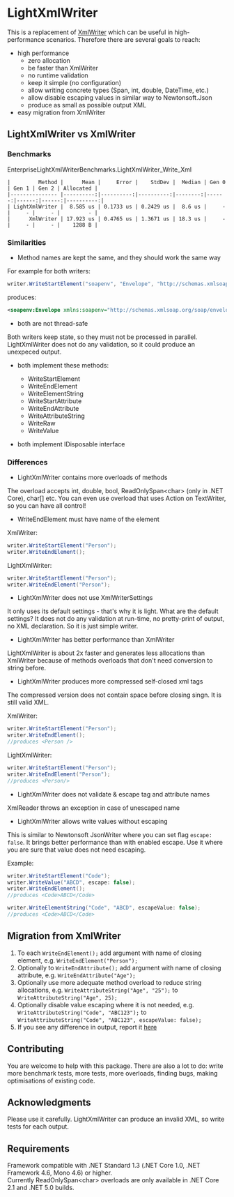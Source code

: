 # LightXmlWriter
This is a replacement of [XmlWriter](https://docs.microsoft.com/en-us/dotnet/api/system.xml.xmlwriter) which can be useful in high-performance scenarios. Therefore there are several goals to reach:
- high performance
    - zero allocation
    - be faster than XmlWriter
    - no runtime validation
    - keep it simple (no configuration)
    - allow writing concrete types (Span<T>, int, double, DateTime, etc.)
    - allow disable escaping values in similar way to Newtonsoft.Json
    - produce as small as possible output XML
- easy migration from XmlWriter

## LightXmlWriter vs XmlWriter

### Benchmarks

EnterpriseLightXmlWriterBenchmarks.LightXmlWriter_Write_Xml
```
|         Method |      Mean |     Error |    StdDev |  Median | Gen 0 | Gen 1 | Gen 2 | Allocated |
|--------------- |----------:|----------:|----------:|--------:|------:|------:|------:|----------:|
| LightXmlWriter |  8.585 us | 0.1733 us | 0.2429 us |  8.6 us |     - |     - |     - |         - |
|      XmlWriter | 17.923 us | 0.4765 us | 1.3671 us | 18.3 us |     - |     - |     - |    1288 B |
```

### Similarities
* Method names are kept the same, and they should work the same way

For example for both writers:
```cs
writer.WriteStartElement("soapenv", "Envelope", "http://schemas.xmlsoap.org/soap/envelope/");
```
produces:
```xml
<soapenv:Envelope xmlns:soapenv="http://schemas.xmlsoap.org/soap/envelope/">
```

* both are not thread-safe

Both writers keep state, so they must not be processed in parallel. LightXmlWriter does not do any validation, so it could produce an unexpeced output.

* both implement these methods:
    - WriteStartElement
    - WriteEndElement
    - WriteElementString
    - WriteStartAttribute
    - WriteEndAttribute
    - WriteAttributeString
    - WriteRaw
    - WriteValue

* both implement IDisposable interface

### Differences

* LightXmlWriter contains more overloads of methods 

The overload accepts int, double, bool, ReadOnlySpan&lt;char&gt; (only in .NET Core), char[] etc.
You can even use overload that uses Action on TextWriter, so you can have all control!

* WriteEndElement must have name of the element

XmlWriter:
```cs
writer.WriteStartElement("Person");
writer.WriteEndElement();
```
LightXmlWriter:
```cs
writer.WriteStartElement("Person");
writer.WriteEndElement("Person");
```

* LightXmlWriter does not use XmlWriterSettings

It only uses its default settings - that's why it is light.
What are the default settings?
It does not do any validation at run-time, no pretty-print of output, no XML declaration. So it is just simple writer.

* LightXmlWriter has better performance than XmlWriter

LightXmlWriter is about 2x faster and generates less allocations than XmlWriter because of methods overloads that don't need conversion to string before.

* LightXmlWriter produces more compressed self-closed xml tags

The compressed version does not contain space before closing singn. It is still valid XML.

XmlWriter:
```cs
writer.WriteStartElement("Person");
writer.WriteEndElement();
//produces <Person />
```
LightXmlWriter:
```cs
writer.WriteStartElement("Person");
writer.WriteEndElement("Person");
//produces <Person/>
```

* LightXmlWriter does not validate & escape tag and attribute names

XmlReader throws an exception in case of unescaped name

* LightXmlWriter allows write values without escaping

This is similar to Newtonsoft JsonWriter where you can set flag `escape: false`. It brings better performance than with enabled escape. Use it where you are sure that value does not need escaping.

Example:
```cs
writer.WriteStartElement("Code");
writer.WriteValue("ABCD", escape: false);
writer.WriteEndElement();
//produces <Code>ABCD</Code>

writer.WriteElementString("Code", "ABCD", escapeValue: false);
//produces <Code>ABCD</Code>
```

## Migration from XmlWriter

1. To each `WriteEndElement();` add argument with name of closing element, e.g. `WriteEndElement("Person");`
2. Optionally to `WriteEndAttribute();` add argument with name of closing attribute, e.g. `WriteEndAttribute("Age");`
3. Optionally use more adequate method overload to reduce string allocations, e.g. `WriteAttributeString("Age", "25");` to `WriteAttributeString("Age", 25);`
4. Optionally disable value escaping where it is not needed, e.g. `WriteAttributeString("Code", "ABC123");` to `WriteAttributeString("Code", "ABC123", escapeValue: false);`
5. If you see any difference in output, report it [here](https://github.com/lechu445/LightXmlWriter/issues)

## Contributing

You are welcome to help with this package. There are also a lot to do: write more benchmark tests, more tests, more overloads, finding bugs, making optimisations of existing code.

## Acknowledgments

Please use it carefully. LightXmlWriter can produce an invalid XML, so write tests for each output.


## Requirements

Framework compatible with .NET Standard 1.3 (.NET Core 1.0, .NET Framework 4.6, Mono 4.6) or higher.  
Currently ReadOnlySpan&lt;char&gt; overloads are only available in .NET Core 2.1 and .NET 5.0 builds.
